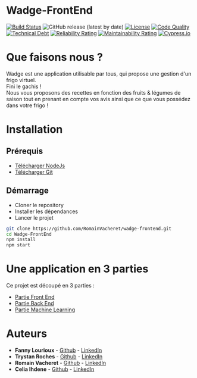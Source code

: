 # Wadge-FrontEnd

[![Build Status](https://img.shields.io/travis/com/RomainVacheret/Wadge-FrontEnd/master)](https://travis-ci.com/github/RomainVacheret/Wadge-FrontEnd)
![GitHub release (latest by date)](https://img.shields.io/github/v/release/RomainVacheret/Wadge-FrontEnd)
[![License](https://img.shields.io/github/license/RomainVacheret/Wadge-FrontEnd.svg?style=flat-square)](LICENSE)
[![Code Quality](https://sonarcloud.io/api/project_badges/measure?project=RomainVacheret_Wadge-FrontEnd&metric=alert_status)](https://sonarcloud.io/dashboard?id=RomainVacheret_Wadge-FrontEnd)
[![Technical Debt](https://sonarcloud.io/api/project_badges/measure?project=RomainVacheret_Wadge-FrontEnd&metric=sqale_index)](https://sonarcloud.io/dashboard?id=RomainVacheret_Wadge-FrontEnd)
[![Reliability Rating](https://sonarcloud.io/api/project_badges/measure?project=RomainVacheret_Wadge-FrontEnd&metric=reliability_rating)](https://sonarcloud.io/dashboard?id=RomainVacheret_Wadge-FrontEnd)
[![Maintainability Rating](https://sonarcloud.io/api/project_badges/measure?project=RomainVacheret_Wadge-FrontEnd&metric=sqale_rating)](https://sonarcloud.io/dashboard?id=RomainVacheret_Wadge-FrontEnd)
[![Cypress.io](https://img.shields.io/badge/tested%20with-Cypress-04C38E.svg)](https://www.cypress.io/)

# Que faisons nous ?
Wadge est une application utilisable par tous, qui propose une gestion d'un frigo virtuel.  
Fini le gachis !  
Nous vous proposons des recettes en fonction des fruits & légumes de saison tout en prenant en compte vos avis ainsi que ce que vous possédez dans votre frigo !

# Installation
## Prérequis
* [Télécharger NodeJs](https://nodejs.org/en/download/)
* [Télécharger Git](https://git-scm.com/downloads)

## Démarrage
* Cloner le repository
* Installer les dépendances
* Lancer le projet

```Bash
git clone https://github.com/RomainVacheret/wadge-frontend.git
cd Wadge-FrontEnd
npm install
npm start

```

# Une application en 3 parties
Ce projet est découpé en 3 parties :
* [Partie Front End](https://github.com/RomainVacheret/wadge-frontend)
* [Partie Back End](https://github.com/RomainVacheret/wadge-backend)
* [Partie Machine Learning](https://github.com/RomainVacheret/wadge-ml)

# Auteurs
* **Fanny Lourioux** - [Github](https://github.com/FannyLourioux) - [LinkedIn](https://www.linkedin.com/in/fanny-lourioux-4744941a0/)
* **Trystan Roches** - [Github](https://github.com/Trystan4) - [LinkedIn](https://www.linkedin.com/in/trystan-roches-4a6ba0171/)
* **Romain Vacheret** - [Github](https://github.com/RomainVacheret) - [LinkedIn](https://www.linkedin.com/in/romain-vacheret-b58270189/)
* **Celia Ihdene** - [Github](https://github.com/CeliaIHDENE) - [LinkedIn](https://www.linkedin.com/in/celia-ihdene/)

